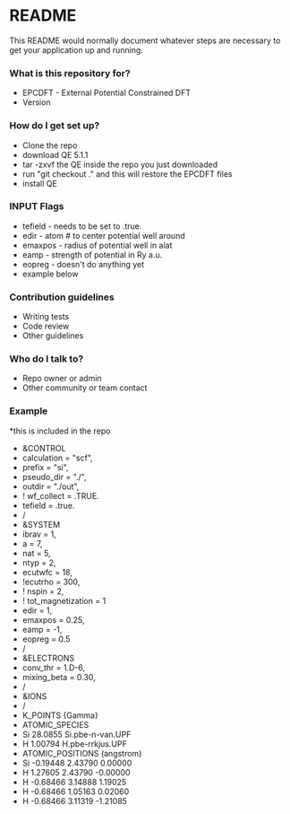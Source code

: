 # README #

This README would normally document whatever steps are necessary to get your application up and running.

### What is this repository for? ###

* EPCDFT - External Potential Constrained DFT
* Version 

### How do I get set up? ###

* Clone the repo
* download QE 5.1.1
* tar -zxvf the QE  inside the repo you just downloaded
* run "git checkout ." and this will restore the EPCDFT files
* install QE

### INPUT Flags ###
* tefield - needs to be set to .true.
* edir - atom # to center potential well around 
* emaxpos - radius of potential well in alat
* eamp - strength of potential in Ry a.u.
* eopreg - doesn't do anything yet
* example below

### Contribution guidelines ###

* Writing tests
* Code review
* Other guidelines

### Who do I talk to? ###

* Repo owner or admin
* Other community or team contact

### Example ###
*this is included in the repo
* &CONTROL
 *  calculation  = "scf",
  * prefix       = "si",
  * pseudo_dir   = "./",
  * outdir       = "./out",
* !   wf_collect   = .TRUE.
*   tefield = .true.
* /
* &SYSTEM
*   ibrav     = 1, 
*   a = 7,
 *  nat       = 5,	
  * ntyp      = 2,
  * ecutwfc   = 18,
*   !ecutrho   = 300,
 *  ! nspin     = 2,
 *  ! tot_magnetization = 1
 *  edir = 1,
 *  emaxpos = 0.25,
 *  eamp = -1,
 *  eopreg = 0.5
* /
* &ELECTRONS
 *  conv_thr    = 1.D-6,
 *  mixing_beta = 0.30,
* /
* &IONS
* /
* K_POINTS {Gamma}
* ATOMIC_SPECIES
* Si 28.0855 Si.pbe-n-van.UPF
* H 1.00794 H.pbe-rrkjus.UPF
* ATOMIC_POSITIONS (angstrom)
* Si        -0.19448        2.43790        0.00000
* H          1.27605        2.43790       -0.00000
* H         -0.68466        3.14888        1.19025
* H         -0.68466        1.05163        0.02060
* H         -0.68466        3.11319       -1.21085